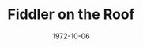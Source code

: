 ---
title: Fiddler on the Roof
date: 1972-10-06
closing_date: 1972-10-21
layout: productions
featured_image:
image_caption:
image_credit:
playbill:
Theatre: Theatre Jacksonville
Venue: Little Theatre
cast:
- Tevye: Arthur Gutman
- Golde: Gertrude Moller
- Tzeitel: Sara Jo Weir
- Hodel: Susan Sexton
- Chava: Kathy Loew
- Shprintze: Monique Field
- Bielke: Betsy Frank
- Yente: Sheila Jacobson
- Motel: Randy Weedman
- Perchik: Dick Browdy
- Lazar Wolf: Rion Carswell
- Mordcha: Jim Shaw
- Rabbi: Brent Turbow
- Mendel: Leonard Alterman
- Avrahm: Sy Adel
- Nachum: Murray Joselson
- Grandma Tzeitel: Ellen Frank
- Fruma-Sarah: Karen Armel
- Yussell: Paul Vasvari
- Shaindel: Peggy Cone
- Constable: Norman Howard
- Fyedka: Don Powell
- Sasha: Pete Peterson
- The Fiddler: Gil Gimbel
- Villager:
  - Shirley Cooke
  - Brian Cooke
  - John Cooke
  - Coleman Hawk
  - Selma Hazouri
  - Rachel Joselson
  - Jon Kramerick
  - Harriet McPherson
  - Barbara Stillson
  - David Talmage
  - Kathy Wegant
  - Maggie Winstead
crew:
- Director: Robert Knowles
- Musical Director: Rosalind McCall
- Scene Design: Hal Henderson
- Choreographer: Richard Lyle
- Stage Manager: Marshall Grauer
- Assistant Stage Manager:
  - Gert Berman
  - Terry McIntire
- Stage Crew:
  - Wayne Wofford
  - Head Grip
  - Brian Cooke
  - Bert Covert
  - Eddie Dyal
  - John Eichenlaub
  - Jean Mortensen
  - David Stillson
  - Dwight Stillson
- Properties:
  - Margaret Winstead
  - Laurie Kaden
  - Betty Kessing
  - Mary Ann Perry
- Costumes: Mary Coyle
- Make-up:
  - Norman Howard
  - Marshall Grauer
- Publicity: Rose Ella Feagin
- Box Office:
  - Esta Rosenson
  - Pat Somers
orchestra:
external_links:
---
